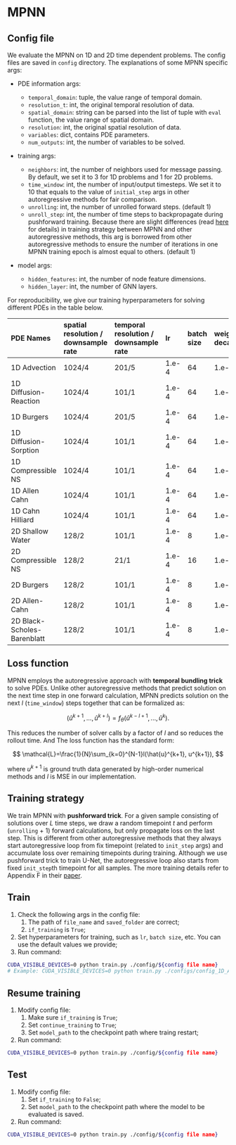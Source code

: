 # MPNN

## Config file

We evaluate the MPNN on 1D and 2D time dependent problems. The config files are saved in `config` directory. The explanations of some MPNN specific args:

* PDE information args:
    * `temporal_domain`: tuple, the value range of temporal domain.
    * `resolution_t`: int, the original temporal resolution of data.
    * `spatial_domain`: string can be parsed into the list of tuple with `eval` function, the value range of spatial domain.
    * `resolution`: int, the original spatial resolution of data.
    * `variables`: dict, contains PDE parameters.
    * `num_outputs`: int, the number of variables to be solved.

* training args:
    * `neighbors`: int, the number of neighbors used for message passing. By default, we set it to 3 for 1D problems and 1 for 2D problems.
    * `time_window`: int, the number of input/output timesteps. We set it to 10 that equals to the value of `initial_step` args in other autoregressive methods for fair comparison.
    * `unrolling`: int, the number of unrolled forward steps. (default 1)
    * `unroll_step`: int, the number of time steps to backpropagate during pushforward training. Because there are slight differences (read [here](https://github.com/zhouzy36/PDENNEval/tree/main/src/MPNN#training-strategy) for details) in training strategy between MPNN and other autoregressive methods, this arg is borrowed from other autoregressive methods to ensure the number of iterations in one MPNN training epoch is almost equal to others. (default 1)

* model args:
    * `hidden_features`: int, the number of node feature dimensions.
    * `hidden_layer`: int, the number of GNN layers.
    
For reproducibility, we give our training hyperparameters for solving different PDEs in the table below.

| PDE Names                   | spatial resolution / downsample rate | temporal resolution / downsample rate | lr    | batch size | weight decay | number of neighbors | epochs | lr schedule        |
| :-------------------------- | :----------------- | :------------------ | :---- | :--------- | :----------- | :------------------ | :----- | :----------------- |
| 1D Advection                | 1024/4             | 201/5               | 1.e-4 | 64         | 1.e-8        | 3                   | 500    | "StepLR", 100, 0.5 |
| 1D Diffusion-Reaction       | 1024/4             | 101/1               | 1.e-4 | 64         | 1.e-8        | 3                   | 500    | "StepLR", 100, 0.5 |
| 1D Burgers                  | 1024/4             | 201/5               | 1.e-4 | 64         | 1.e-8        | 3                   | 500    | "StepLR", 100, 0.5 |
| 1D Diffusion-Sorption       | 1024/4             | 101/1               | 1.e-4 | 64         | 1.e-8        | 3                   | 500    | "StepLR", 100, 0.5 |
| 1D Compressible NS          | 1024/4             | 101/1               | 1.e-4 | 64         | 1.e-8        | 3                   | 500    | "StepLR", 100, 0.5 |
| 1D Allen Cahn               | 1024/4             | 101/1               | 1.e-4 | 64         | 1.e-8        | 3                   | 500    | "StepLR", 100, 0.5 |
| 1D Cahn Hilliard            | 1024/4             | 101/1               | 1.e-4 | 64         | 1.e-8        | 3                   | 500    | "StepLR", 100, 0.5 |
| 2D Shallow Water            | 128/2              | 101/1               | 1.e-4 | 8          | 1.e-8        | 1                   | 500    | "StepLR", 100, 0.5 |
| 2D Compressible NS          | 128/2              | 21/1                | 1.e-4 | 16         | 1.e-8        | 1                   | 500    | "StepLR", 100, 0.5 |
| 2D Burgers                  | 128/2              | 101/1               | 1.e-4 | 8          | 1.e-8        | 1                   | 500    | "StepLR", 100, 0.5 |
| 2D Allen-Cahn               | 128/2              | 101/1               | 1.e-4 | 8          | 1.e-8        | 1                   | 500    | "StepLR", 100, 0.5 |
| 2D Black-Scholes-Barenblatt | 128/2              | 101/1               | 1.e-4 | 8          | 1.e-8        | 1                   | 500    | "StepLR", 100, 0.5 |


## Loss function

MPNN employs the autoregressive approach with **temporal bundling trick** to solve PDEs. Unlike other autoregressive methods that predict solution on the next time step in one forward calculation, MPNN predicts solution on the next $l$ (`time_window`) steps together that can be formalized as:

$$
(\hat{u}^{k+1},...,\hat{u}^{k+l}) = f_{\theta}(\hat{u}^{k-l+1},...,\hat{u}^k).
$$

This reduces the number of solver calls by a factor of $l$ and so reduces the rollout time. And The loss function has the standard form:

$$
\mathcal{L}=\frac{1}{N}\sum_{k=0}^{N-1}l(\hat{u}^{k+1}, u^{k+1}),
$$

where $u^{k+1}$ is ground truth data generated by high-order numerical methods and $l$ is MSE in our implementation.

## Training strategy

We train MPNN with **pushforward trick**. For a given sample consisting of solutions over $L$ time steps, we draw a random timepoint $t$ and perform (`unrolling` + 1) forward calculations, but only propagate loss on the last step. This is different from other autoregressive methods that they always start autoregressive loop from fix timepoint (related to `init_step` args) and accumulate loss over remaining timepoints during training. Although we use pushforward trick to train U-Net, the autoregressive loop also starts from fixed `init_step`th timepoint for all samples. The more training details refer to Appendix F in their [paper](https://arxiv.org/abs/2202.03376).

## Train

1. Check the following args in the config file:
    1. The path of `file_name` and `saved_folder` are correct;
    2. `if_training` is `True`;
2. Set hyperparameters for training, such as `lr`, `batch size`, etc. You can use the default values we provide;
3. Run command:
```bash
CUDA_VISIBLE_DEVICES=0 python train.py ./config/${config file name}
# Example: CUDA_VISIBLE_DEVICES=0 python train.py ./configs/config_1D_Advection.yaml
```

## Resume training

1. Modify config file:
    1. Make sure `if_training` is `True`;
    2. Set `continue_training` to `True`;
    3. Set `model_path` to the checkpoint path where traing restart;
2. Run command:
```bash
CUDA_VISIBLE_DEVICES=0 python train.py ./config/${config file name}
```

## Test

1. Modify config file:
    1. Set `if_training` to `False`;
    2. Set `model_path` to the checkpoint path where the model to be evaluated is saved.
2. Run command:
```bash
CUDA_VISIBLE_DEVICES=0 python train.py ./config/${config file name}
```